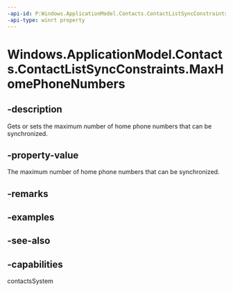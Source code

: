 ```yaml
---
-api-id: P:Windows.ApplicationModel.Contacts.ContactListSyncConstraints.MaxHomePhoneNumbers
-api-type: winrt property
---
```


<!-- Property syntax
public Windows.Foundation.IReference<int> MaxHomePhoneNumbers { get;  set; }
-->

# Windows.ApplicationModel.Contacts.ContactListSyncConstraints.MaxHomePhoneNumbers

## -description
Gets or sets the maximum number of home phone numbers that can be synchronized.

## -property-value
The maximum number of home phone numbers that can be synchronized.

## -remarks

## -examples

## -see-also

## -capabilities
contactsSystem
